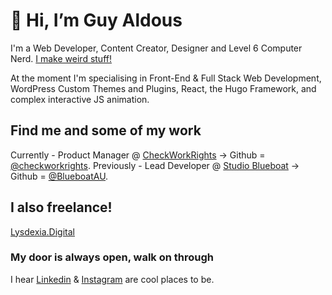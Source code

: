 # 👋 Hi, I’m Guy Aldous

I'm a Web Developer, Content Creator, Designer and Level 6 Computer Nerd. [I make weird stuff!](https://www.guyaldous.com/)

At the moment I'm specialising in Front-End & Full Stack Web Development, WordPress Custom Themes and Plugins, React, the Hugo Framework, and complex interactive JS animation.

## Find me and some of my work 
Currently - Product Manager @ [CheckWorkRights](https://checkworkrights.com.au) -> Github = [@checkworkrights](https://github.com/checkworkrights).
Previously - Lead Developer @ [Studio Blueboat](https://blueboat.com.au/services/digital/) -> Github = [@BlueboatAU](https://github.com/BlueboatAU).

## I also freelance!
[Lysdexia.Digital](https://lysdexia.digital)

### My door is always open, walk on through
I hear [Linkedin](https://www.linkedin.com/in/guy-aldous-691612146/) & [Instagram](https://www.instagram.com/guyaldous/) are cool places to be.
